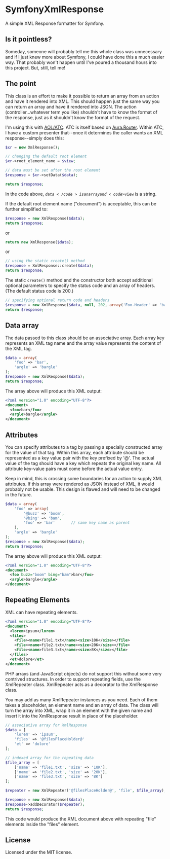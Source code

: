 # SymfonyXmlResponse
A simple XML Response formatter for Symfony.

## Is it pointless?
Someday, someone will probably tell me this whole class was unnecessary and if I just knew more about Symfony, I could have done this a much easier way.
That probably won't happen until I've poured a thousand hours into this project. But, still, tell me!

## The point
This class is an effort to make it possible to return an array from an action and have it rendered into XML. This should happen just the same way you can
return an array and have it rendered into JSON. The action (controller...whatever term you like) shouldn't have to know the format of the response,
just as it shouldn't know the format of the request.

I'm using this with [AOL/ATC](https://github.com/aol/atc). ATC is itself based on [Aura.Router](https://github.com/auraphp/Aura.Router). Within ATC, I have a
custom presenter that--once it determines the caller wants an XML response--simply does this:

```php
$xr = new XmlResponse();

// changing the default root element
$xr->root_element_name = $view;

// data must be set after the root element
$response = $xr->setData($data);

return $response;
```

In the code above, <code>$data</code> is an array and <code>$view</code> is a string.

If the default root element name ("document") is acceptable, this can be further simplified to:

```php
$response = new XmlResponse($data);
return $response;
```
or
```php
return new XmlResponse($data);
```
or
```php
// using the static create() method
$response = XmlResponse::create($data);
return $response;
```

The static <code>create()</code> method and the constructor both accept additional optional parameters to specify the status code and an array of headers.
(The default status code is 200.)

```php
// specifying optional return code and headers
$response = new XmlResponse($data, null, 202, array('Foo-Header' => 'bar'));
return $response;
```

## Data array

The data passed to this class should be an associative array. Each array key represents an XML tag name and the array value represents the content of the XML tag.

```php
$data = array(
    'foo' => 'bar',
    'argle' => 'bargle'
);
$response = new XmlResponse($data);
return $response;
```

The array above will produce this XML output:

```xml
<?xml version="1.0" encoding="UTF-8"?>
<document>
  <foo>bar</foo>
  <argle>bargle</argle>
</document>
```

## Attributes

You can specify attributes to a tag by passing a specially constructed array for the value of that tag. Within this array, each attribute should be represented
as a key value pair with the key prefixed by '@'. The actual value of the tag should have a key which repeats the original key name. All attribute key-value pairs
must come before the actual value entry.

Keep in mind, this is crossing some boundaries for an action to supply XML attributes. If this array were rendered as JSON instead of XML, it would probably not
be usable. This design is flawed and will need to be changed in the future.

```php
$data = array(
    'foo' => array(
        '@buzz' => 'boom',
        '@bing' => 'bam',
        'foo' => 'bar'       // same key name as parent
    ),
    'argle' => 'bargle'
);
$response = new XmlResponse($data);
return $response;
```

The array above will produce this XML output:

```xml
<?xml version="1.0" encoding="UTF-8"?>
<document>
  <foo buzz="boom" bing="bam">bar</foo>
  <argle>bargle</argle>
</document>
```

## Repeating Elements

XML can have repeating elements.

```xml
<?xml version="1.0" encoding="UTF-8"?>
<document>
  <lorem>ipsum</lorem>
  <files>
    <file><name>file1.txt</name><size>10K</size></file>
    <file><name>file2.txt</name><size>20K</size></file>
    <file><name>file3.txt</name><size>8K</size></file>
  </files>
  <et>dolore</et>
</document>
```

PHP arrays (and JavaScript objects) do not support this without some very contrived structures. In order to support repeating
fields, use the XmlRepeater class. XmlRepeater acts as a decorator to the XmlResponse class.

You may add as many XmlRepeater instances as you need. Each of them takes a placeholder, an element name and an array of data.
The class will turn the array into XML, wrap it in an element with the given name and insert it into the XmlResponse result
in place of the placeholder.

```php
// associative array for XmlResponse
$data = [
    'lorem' => 'ipsum',
    'files' => '@filesPlaceHolder@'
    'et' => 'dolore'
];

// indexed array for the repeating data
$file_array = [
    ['name' => 'file1.txt', 'size' => '10K'],
    ['name' => 'file2.txt', 'size' => '20K'],
    ['name' => 'file3.txt', 'size' => '8K']
];

$repeater = new XmlRepeater('@filesPlaceHolder@', 'file', $file_array);

$response = new XmlResponse($data);
$response->addDecorator($repeater);
return $response;
```

This code would produce the XML document above with repeating "file" elements inside the "files" element.

## License

Licensed under the MIT license.
